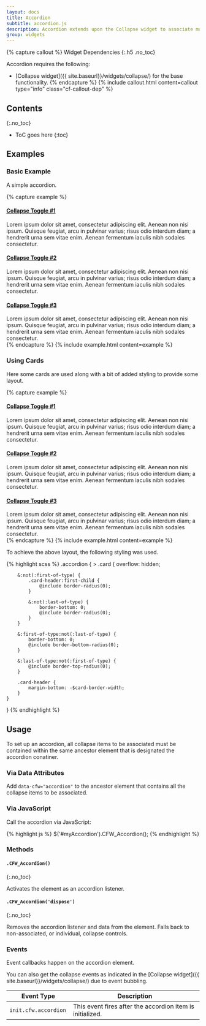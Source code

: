 ```yaml
---
layout: docs
title: Accordion
subtitle: accordion.js
description: Accordion extends upon the Collapse widget to associate multiple collapse items in the same container.
group: widgets
---
```


{% capture callout %}
Widget Dependencies
{:.h5 .no_toc}

Accordion requires the following:

* [Collapse widget]({{ site.baseurl}}/widgets/collapse/) for the base functionality.
{% endcapture %}
{% include callout.html content=callout type="info" class="cf-callout-dep" %}

## Contents
{:.no_toc}

* ToC goes here
{:toc}

## Examples

### Basic Example

A simple accordion.

{% capture example %}
<div data-cfw="accordion">
    <h4><a href="#accordion0" data-cfw="collapse" class="open">Collapse Toggle #1</a></h4>
    <div id="accordion0" class="collapse">
        Lorem ipsum dolor sit amet, consectetur adipiscing elit. Aenean non nisi ipsum. Quisque feugiat, arcu in pulvinar varius; risus odio interdum diam; a hendrerit urna sem vitae enim. Aenean fermentum iaculis nibh sodales consectetur.
    </div>
    <h4><a href="#accordion1" data-cfw="collapse">Collapse Toggle #2</a></h4>
    <div id="accordion1" class="collapse">
        Lorem ipsum dolor sit amet, consectetur adipiscing elit. Aenean non nisi ipsum. Quisque feugiat, arcu in pulvinar varius; risus odio interdum diam; a hendrerit urna sem vitae enim. Aenean fermentum iaculis nibh sodales consectetur.
    </div>
    <h4><a href="#accordion2" data-cfw="collapse">Collapse Toggle #3</a></h4>
    <div id="accordion2" class="collapse">
        Lorem ipsum dolor sit amet, consectetur adipiscing elit. Aenean non nisi ipsum. Quisque feugiat, arcu in pulvinar varius; risus odio interdum diam; a hendrerit urna sem vitae enim. Aenean fermentum iaculis nibh sodales consectetur.
    </div>
</div>
{% endcapture %}
{% include example.html content=example %}

### Using Cards

Here some cards are used along with a bit of added styling to provide some layout.

{% capture example %}
<div data-cfw="accordion" class="accordion">
    <div class="card mb-0">
        <div class="card-header">
            <h4 class="mb-0">
                <a href="#card0" role="button" data-cfw="collapse" class="open">Collapse Toggle #1</a>
            </h4>
        </div>
        <div id="card0" class="collapse">
            <div class="card-body">
                Lorem ipsum dolor sit amet, consectetur adipiscing elit. Aenean non nisi ipsum. Quisque feugiat, arcu in pulvinar varius; risus odio interdum diam; a hendrerit urna sem vitae enim. Aenean fermentum iaculis nibh sodales consectetur.
            </div>
        </div>
    </div>
    <div class="card mb-0">
        <div class="card-header">
            <h4 class="mb-0">
                <a href="#card1" role="button" data-cfw="collapse">Collapse Toggle #2</a>
            </h4>
        </div>
        <div id="card1" class="collapse">
            <div class="card-body">
                Lorem ipsum dolor sit amet, consectetur adipiscing elit. Aenean non nisi ipsum. Quisque feugiat, arcu in pulvinar varius; risus odio interdum diam; a hendrerit urna sem vitae enim. Aenean fermentum iaculis nibh sodales consectetur.
            </div>
        </div>
    </div>
    <div class="card mb-0">
        <div class="card-header">
            <h4 class="mb-0">
                <a href="#card2" role="button" data-cfw="collapse">Collapse Toggle #3</a>
            </h4>
        </div>
        <div id="card2" class="collapse">
            <div class="card-body">
                Lorem ipsum dolor sit amet, consectetur adipiscing elit. Aenean non nisi ipsum. Quisque feugiat, arcu in pulvinar varius; risus odio interdum diam; a hendrerit urna sem vitae enim. Aenean fermentum iaculis nibh sodales consectetur.
            </div>
        </div>
    </div>
</div>
{% endcapture %}
{% include example.html content=example %}

To achieve the above layout, the following styling was used.

{% highlight scss %}
.accordion {
    > .card {
        overflow: hidden;

        &:not(:first-of-type) {
            .card-header:first-child {
                @include border-radius(0);
            }

            &:not(:last-of-type) {
                border-bottom: 0;
                @include border-radius(0);
            }
        }

        &:first-of-type:not(:last-of-type) {
            border-bottom: 0;
            @include border-bottom-radius(0);
        }

        &:last-of-type:not(:first-of-type) {
            @include border-top-radius(0);
        }

        .card-header {
            margin-bottom: -$card-border-width;
        }
    }
}
{% endhighlight %}

## Usage

To set up an accordion, all collapse items to be associated must be contained within the same ancestor element that is designated the accordion conatiner.

### Via Data Attributes

Add `data-cfw="accordion"` to the ancestor element that contains all the collapse items to be associated.

### Via JavaScript

Call the accordion via JavaScript:

{% highlight js %}
$('#myAccordion').CFW_Accordion();
{% endhighlight %}

### Methods

#### `.CFW_Accordion()`
{:.no_toc}

Activates the element as an accordion listener.

#### `.CFW_Accordion('dispose')`
{:.no_toc}

Removes the accordion listener and data from the element. Falls back to non-associated, or individual, collapse controls.

### Events

Event callbacks happen on the accordion element.

You can also get the collapse events as indicated in the [Collapse widget]({{ site.baseurl}}/widgets/collapse/) due to event bubbling.

<div class="table-scroll">
    <table class="table table-bordered table-striped">
        <thead>
            <tr>
                <th style="width: 150px;">Event Type</th>
                <th>Description</th>
            </tr>
        </thead>
        <tbody>
            <tr>
                <td><code>init.cfw.accordion</code></td>
                <td>This event fires after the accordion item is initialized.</td>
            </tr>
        </tbody>
    </table>
</div>
